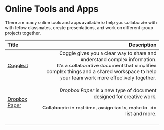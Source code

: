 # Online Tools and Apps

There are many online tools and apps available to help you collaborate with with fellow classmates, create presentations, and work on different group projects together.

<table>
  <thead>
    <tr>
      <th style="text-align:left">Title</th>
      <th style="text-align:right">Description</th>
    </tr>
  </thead>
  <tbody>
    <tr>
      <td style="text-align:left"><a href="https://coggle.it/about">Coggle.it</a>
      </td>
      <td style="text-align:right">Coggle gives you a clear way to share and understand complex information.
        <br
        />It&apos;s a collaborative document that simplifies complex things and
        a shared workspace to help your team work more effectively together.</td>
    </tr>
    <tr>
      <td style="text-align:left"><a href="https://www.dropbox.com/paper">Dropbox Paper</a>
      </td>
      <td style="text-align:right">
        <p><em>Dropbox Paper</em> is a new type of document designed for creative
          work.</p>
        <p>Collaborate in real time, assign tasks, make to-do list and more.</p>
      </td>
    </tr>
    <tr>
      <td style="text-align:left"></td>
      <td style="text-align:right"></td>
    </tr>
  </tbody>
</table>

